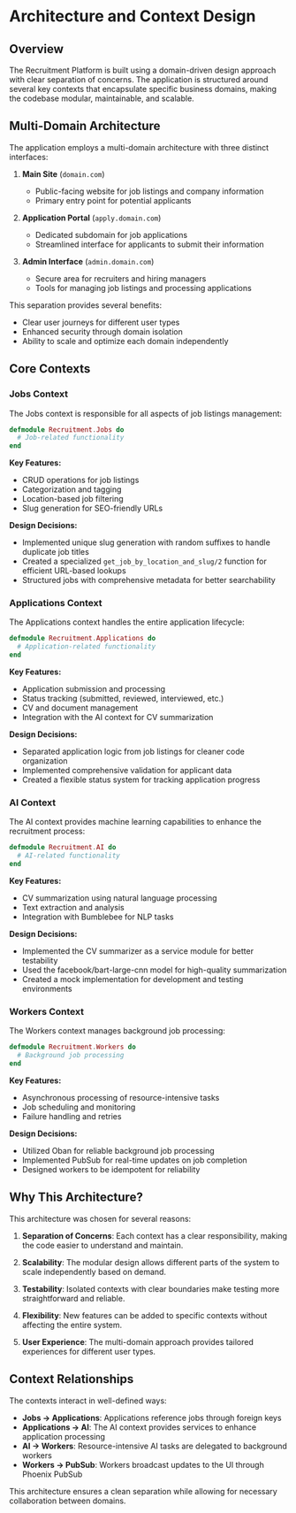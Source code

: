 # Architecture and Context Design

## Overview

The Recruitment Platform is built using a domain-driven design approach with clear separation of concerns. The application is structured around several key contexts that encapsulate specific business domains, making the codebase modular, maintainable, and scalable.

## Multi-Domain Architecture

The application employs a multi-domain architecture with three distinct interfaces:

1. **Main Site** (`domain.com`)
   - Public-facing website for job listings and company information
   - Primary entry point for potential applicants

2. **Application Portal** (`apply.domain.com`)
   - Dedicated subdomain for job applications
   - Streamlined interface for applicants to submit their information

3. **Admin Interface** (`admin.domain.com`)
   - Secure area for recruiters and hiring managers
   - Tools for managing job listings and processing applications

This separation provides several benefits:
- Clear user journeys for different user types
- Enhanced security through domain isolation
- Ability to scale and optimize each domain independently

## Core Contexts

### Jobs Context

The Jobs context is responsible for all aspects of job listings management:

```elixir
defmodule Recruitment.Jobs do
  # Job-related functionality
end
```

**Key Features:**
- CRUD operations for job listings
- Categorization and tagging
- Location-based job filtering
- Slug generation for SEO-friendly URLs

**Design Decisions:**
- Implemented unique slug generation with random suffixes to handle duplicate job titles
- Created a specialized `get_job_by_location_and_slug/2` function for efficient URL-based lookups
- Structured jobs with comprehensive metadata for better searchability

### Applications Context

The Applications context handles the entire application lifecycle:

```elixir
defmodule Recruitment.Applications do
  # Application-related functionality
end
```

**Key Features:**
- Application submission and processing
- Status tracking (submitted, reviewed, interviewed, etc.)
- CV and document management
- Integration with the AI context for CV summarization

**Design Decisions:**
- Separated application logic from job listings for cleaner code organization
- Implemented comprehensive validation for applicant data
- Created a flexible status system for tracking application progress

### AI Context

The AI context provides machine learning capabilities to enhance the recruitment process:

```elixir
defmodule Recruitment.AI do
  # AI-related functionality
end
```

**Key Features:**
- CV summarization using natural language processing
- Text extraction and analysis
- Integration with Bumblebee for NLP tasks

**Design Decisions:**
- Implemented the CV summarizer as a service module for better testability
- Used the facebook/bart-large-cnn model for high-quality summarization
- Created a mock implementation for development and testing environments

### Workers Context

The Workers context manages background job processing:

```elixir
defmodule Recruitment.Workers do
  # Background job processing
end
```

**Key Features:**
- Asynchronous processing of resource-intensive tasks
- Job scheduling and monitoring
- Failure handling and retries

**Design Decisions:**
- Utilized Oban for reliable background job processing
- Implemented PubSub for real-time updates on job completion
- Designed workers to be idempotent for reliability

## Why This Architecture?

This architecture was chosen for several reasons:

1. **Separation of Concerns**: Each context has a clear responsibility, making the code easier to understand and maintain.

2. **Scalability**: The modular design allows different parts of the system to scale independently based on demand.

3. **Testability**: Isolated contexts with clear boundaries make testing more straightforward and reliable.

4. **Flexibility**: New features can be added to specific contexts without affecting the entire system.

5. **User Experience**: The multi-domain approach provides tailored experiences for different user types.

## Context Relationships

The contexts interact in well-defined ways:

- **Jobs → Applications**: Applications reference jobs through foreign keys
- **Applications → AI**: The AI context provides services to enhance application processing
- **AI → Workers**: Resource-intensive AI tasks are delegated to background workers
- **Workers → PubSub**: Workers broadcast updates to the UI through Phoenix PubSub

This architecture ensures a clean separation while allowing for necessary collaboration between domains.
